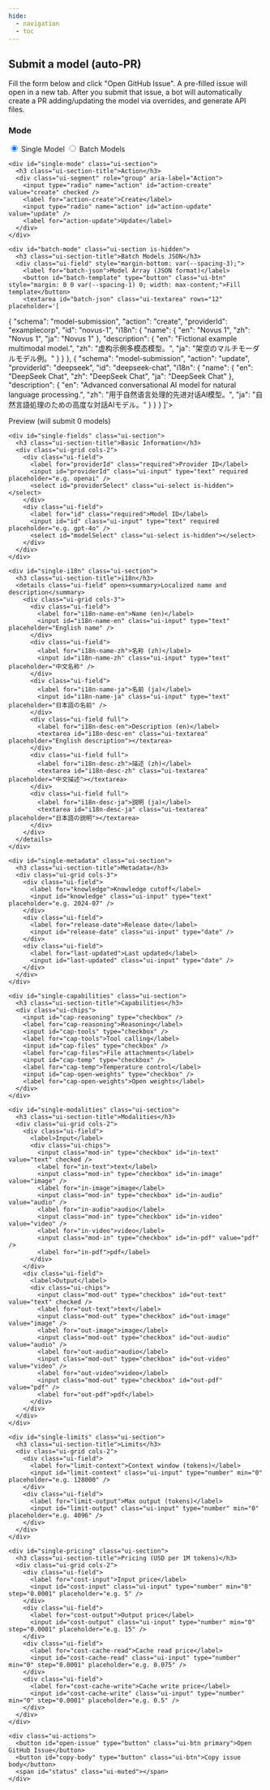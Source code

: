 ```yaml
---
hide:
  - navigation
  - toc
---
```


## Submit a model (auto-PR)

Fill the form below and click "Open GitHub Issue". A pre-filled issue will open
in a new tab. After you submit that issue, a bot will automatically create a PR
adding/updating the model via overrides, and generate API files.

<link rel="stylesheet" href="../assets/submit-form.css" />
<script src="../assets/submit-form-i18n.js"></script>

<div id="model-submit" data-repo="basellm/llm-metadata" data-lang="en">
  <form onsubmit="return false" class="ui-card">
    <div class="ui-section">
      <h3 class="ui-section-title">Mode</h3>
      <div class="ui-segment" role="group" aria-label="Mode">
        <input type="radio" name="mode" id="mode-single" value="single" checked />
        <label for="mode-single">Single Model</label>
        <input type="radio" name="mode" id="mode-batch" value="batch" />
        <label for="mode-batch">Batch Models</label>
      </div>
    </div>

    <div id="single-mode" class="ui-section">
      <h3 class="ui-section-title">Action</h3>
      <div class="ui-segment" role="group" aria-label="Action">
        <input type="radio" name="action" id="action-create" value="create" checked />
        <label for="action-create">Create</label>
        <input type="radio" name="action" id="action-update" value="update" />
        <label for="action-update">Update</label>
      </div>
    </div>

    <div id="batch-mode" class="ui-section is-hidden">
      <h3 class="ui-section-title">Batch Models JSON</h3>
      <div class="ui-field" style="margin-bottom: var(--spacing-3);">
        <label for="batch-json">Model Array (JSON format)</label>
        <button id="batch-template" type="button" class="ui-btn" style="margin: 0 0 var(--spacing-1) 0; width: max-content;">Fill template</button>
        <textarea id="batch-json" class="ui-textarea" rows="12" placeholder='[

{
"schema": "model-submission",
"action": "create",
"providerId": "examplecorp",
"id": "novus-1",
"i18n": {
"name": { "en": "Novus 1", "zh": "Novus 1", "ja": "Novus 1" },
"description": { "en": "Fictional example multimodal model.", "zh": "虚构示例多模态模型。", "ja": "架空のマルチモーダルモデル例。" }
}
},
{
"schema": "model-submission",
"action": "update",
"providerId": "deepseek",
"id": "deepseek-chat",
"i18n": {
"name": { "en": "DeepSeek Chat", "zh": "DeepSeek Chat", "ja": "DeepSeek Chat" },
"description": { "en": "Advanced conversational AI model for natural language processing.", "zh": "用于自然语言处理的先进对话AI模型。", "ja": "自然言語処理のための高度な対話AIモデル。" }
}
}
]'></textarea>
</div>
<div id="batch-preview" class="ui-field">
<label>Preview (will submit <span id="batch-count">0</span> models)</label>
<div id="batch-list" class="ui-muted" style="font-size: 12px; max-height: 200px; overflow-y: auto; border: 1px solid var(--md-default-fg-color--lightest); border-radius: var(--radius-sm); padding: var(--spacing-2);"></div>
</div>
</div>

    <div id="single-fields" class="ui-section">
      <h3 class="ui-section-title">Basic Information</h3>
      <div class="ui-grid cols-2">
        <div class="ui-field">
          <label for="providerId" class="required">Provider ID</label>
          <input id="providerId" class="ui-input" type="text" required placeholder="e.g. openai" />
          <select id="providerSelect" class="ui-select is-hidden"></select>
        </div>
        <div class="ui-field">
          <label for="id" class="required">Model ID</label>
          <input id="id" class="ui-input" type="text" required placeholder="e.g. gpt-4o" />
          <select id="modelSelect" class="ui-select is-hidden"></select>
        </div>
      </div>
    </div>

    <div id="single-i18n" class="ui-section">
      <h3 class="ui-section-title">i18n</h3>
      <details class="ui-field" open><summary>Localized name and description</summary>
        <div class="ui-grid cols-3">
          <div class="ui-field">
            <label for="i18n-name-en">Name (en)</label>
            <input id="i18n-name-en" class="ui-input" type="text" placeholder="English name" />
          </div>
          <div class="ui-field">
            <label for="i18n-name-zh">名称 (zh)</label>
            <input id="i18n-name-zh" class="ui-input" type="text" placeholder="中文名称" />
          </div>
          <div class="ui-field">
            <label for="i18n-name-ja">名前 (ja)</label>
            <input id="i18n-name-ja" class="ui-input" type="text" placeholder="日本語の名前" />
          </div>
          <div class="ui-field full">
            <label for="i18n-desc-en">Description (en)</label>
            <textarea id="i18n-desc-en" class="ui-textarea" placeholder="English description"></textarea>
          </div>
          <div class="ui-field full">
            <label for="i18n-desc-zh">描述 (zh)</label>
            <textarea id="i18n-desc-zh" class="ui-textarea" placeholder="中文描述"></textarea>
          </div>
          <div class="ui-field full">
            <label for="i18n-desc-ja">説明 (ja)</label>
            <textarea id="i18n-desc-ja" class="ui-textarea" placeholder="日本語の説明"></textarea>
          </div>
        </div>
      </details>
    </div>

    <div id="single-metadata" class="ui-section">
      <h3 class="ui-section-title">Metadata</h3>
      <div class="ui-grid cols-3">
        <div class="ui-field">
          <label for="knowledge">Knowledge cutoff</label>
          <input id="knowledge" class="ui-input" type="text" placeholder="e.g. 2024-07" />
        </div>
        <div class="ui-field">
          <label for="release-date">Release date</label>
          <input id="release-date" class="ui-input" type="date" />
        </div>
        <div class="ui-field">
          <label for="last-updated">Last updated</label>
          <input id="last-updated" class="ui-input" type="date" />
        </div>
      </div>
    </div>

    <div id="single-capabilities" class="ui-section">
      <h3 class="ui-section-title">Capabilities</h3>
      <div class="ui-chips">
        <input id="cap-reasoning" type="checkbox" />
        <label for="cap-reasoning">Reasoning</label>
        <input id="cap-tools" type="checkbox" />
        <label for="cap-tools">Tool calling</label>
        <input id="cap-files" type="checkbox" />
        <label for="cap-files">File attachments</label>
        <input id="cap-temp" type="checkbox" />
        <label for="cap-temp">Temperature control</label>
        <input id="cap-open-weights" type="checkbox" />
        <label for="cap-open-weights">Open weights</label>
      </div>
    </div>

    <div id="single-modalities" class="ui-section">
      <h3 class="ui-section-title">Modalities</h3>
      <div class="ui-grid cols-2">
        <div class="ui-field">
          <label>Input</label>
          <div class="ui-chips">
            <input class="mod-in" type="checkbox" id="in-text" value="text" checked />
            <label for="in-text">text</label>
            <input class="mod-in" type="checkbox" id="in-image" value="image" />
            <label for="in-image">image</label>
            <input class="mod-in" type="checkbox" id="in-audio" value="audio" />
            <label for="in-audio">audio</label>
            <input class="mod-in" type="checkbox" id="in-video" value="video" />
            <label for="in-video">video</label>
            <input class="mod-in" type="checkbox" id="in-pdf" value="pdf" />
            <label for="in-pdf">pdf</label>
          </div>
        </div>
        <div class="ui-field">
          <label>Output</label>
          <div class="ui-chips">
            <input class="mod-out" type="checkbox" id="out-text" value="text" checked />
            <label for="out-text">text</label>
            <input class="mod-out" type="checkbox" id="out-image" value="image" />
            <label for="out-image">image</label>
            <input class="mod-out" type="checkbox" id="out-audio" value="audio" />
            <label for="out-audio">audio</label>
            <input class="mod-out" type="checkbox" id="out-video" value="video" />
            <label for="out-video">video</label>
            <input class="mod-out" type="checkbox" id="out-pdf" value="pdf" />
            <label for="out-pdf">pdf</label>
          </div>
        </div>
      </div>
    </div>

    <div id="single-limits" class="ui-section">
      <h3 class="ui-section-title">Limits</h3>
      <div class="ui-grid cols-2">
        <div class="ui-field">
          <label for="limit-context">Context window (tokens)</label>
          <input id="limit-context" class="ui-input" type="number" min="0" placeholder="e.g. 128000" />
        </div>
        <div class="ui-field">
          <label for="limit-output">Max output (tokens)</label>
          <input id="limit-output" class="ui-input" type="number" min="0" placeholder="e.g. 4096" />
        </div>
      </div>
    </div>

    <div id="single-pricing" class="ui-section">
      <h3 class="ui-section-title">Pricing (USD per 1M tokens)</h3>
      <div class="ui-grid cols-2">
        <div class="ui-field">
          <label for="cost-input">Input price</label>
          <input id="cost-input" class="ui-input" type="number" min="0" step="0.0001" placeholder="e.g. 5" />
        </div>
        <div class="ui-field">
          <label for="cost-output">Output price</label>
          <input id="cost-output" class="ui-input" type="number" min="0" step="0.0001" placeholder="e.g. 15" />
        </div>
        <div class="ui-field">
          <label for="cost-cache-read">Cache read price</label>
          <input id="cost-cache-read" class="ui-input" type="number" min="0" step="0.0001" placeholder="e.g. 0.075" />
        </div>
        <div class="ui-field">
          <label for="cost-cache-write">Cache write price</label>
          <input id="cost-cache-write" class="ui-input" type="number" min="0" step="0.0001" placeholder="e.g. 0.5" />
        </div>
      </div>
    </div>

    <div class="ui-actions">
      <button id="open-issue" type="button" class="ui-btn primary">Open GitHub Issue</button>
      <button id="copy-body" type="button" class="ui-btn">Copy issue body</button>
      <span id="status" class="ui-muted"></span>
    </div>

  </form>
</div>

<script src="../assets/submit-form.js"></script>

